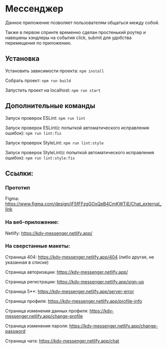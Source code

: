 # Мессенджер

Данное приложение позволяет пользователям общаться между собой.

Также в первом спринте временно сделан простенький роутер и навешены хэндлеры на события click, submit для удобства перемещения по приложению.

## Установка

Установить зависимости проекта: `npm install`

Собрать проект: `npm run build`

Запустить проект на localhost: `npm run start`

## Дополнительные команды

Запуск проверок ESLint: `npm run lint`

Запуск проверок ESLint(с попыткой автоматического исправления ошибок): `npm run lint:fix`

Запуск проверок StyleLint: `npm run lint:style`

Запуск проверок StyleLint(с попыткой автоматического исправления ошибок): `npm run lint:style:fix`

## Ссылки:

### Прототип

Figma: https://www.figma.com/design/jF5fFFzgGOxQeB4CmKWTiE/Chat_external_link

### На веб-приложение:

Netlify: https://kdv-messenger.netlify.app/

### На сверстанные макеты:

Страница 404: https://kdv-messenger.netlify.app/404 (либо другая, не указанная в списке)

Страница авторизации: https://kdv-messenger.netlify.app/

Страница регистрации: https://kdv-messenger.netlify.app/sign-up

Страница 5\*\*: https://kdv-messenger.netlify.app/server-error

Страница профиля: https://kdv-messenger.netlify.app/profile-info

Страница изменения данных профиля: https://kdv-messenger.netlify.app/change-profile

Страница изменения пароля: https://kdv-messenger.netlify.app/change-password

Страница чата: https://kdv-messenger.netlify.app/chat
